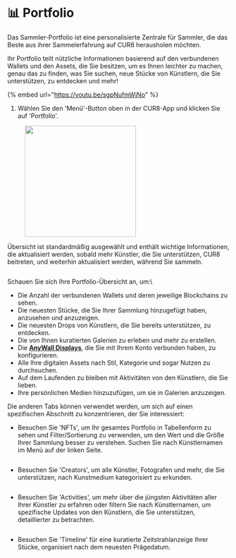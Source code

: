 # 📊 Portfolio

Das Sammler-Portfolio ist eine personalisierte Zentrale für Sammler, die das Beste aus ihrer Sammelerfahrung auf CUR8 herausholen möchten.

Ihr Portfolio teilt nützliche Informationen basierend auf den verbundenen Wallets und den Assets, die Sie besitzen, um es Ihnen leichter zu machen, genau das zu finden, was Sie suchen, neue Stücke von Künstlern, die Sie unterstützen, zu entdecken und mehr!

{% embed url="https://youtu.be/sgpNufmWjNo" %}

1. Wählen Sie den 'Menü'-Button oben in der CUR8-App und klicken Sie auf 'Portfolio'.

<figure><img src="../../.gitbook/assets/Screenshot 2025-01-13 at 13.00.53.png" alt="" width="252"><figcaption></figcaption></figure>

Übersicht ist standardmäßig ausgewählt und enthält wichtige Informationen, die aktualisiert werden, sobald mehr Künstler, die Sie unterstützen, CUR8 beitreten, und weiterhin aktualisiert werden, während Sie sammeln.&#x20;

<figure><img src="../../.gitbook/assets/Screenshot 2025-01-13 at 13.09.59.png" alt=""><figcaption></figcaption></figure>

Schauen Sie sich Ihre Portfolio-Übersicht an, um:\

* Die Anzahl der verbundenen Wallets und deren jeweilige Blockchains zu sehen.
* Die neuesten Stücke, die Sie Ihrer Sammlung hinzugefügt haben, anzusehen und anzuzeigen.
* Die neuesten Drops von Künstlern, die Sie bereits unterstützen, zu entdecken.
* Die von Ihnen kuratierten Galerien zu erleben und mehr zu erstellen.
* Die [**AnyWall Displays**](https://anywall.io), die Sie mit Ihrem Konto verbunden haben, zu konfigurieren.
* Alle Ihre digitalen Assets nach Stil, Kategorie und sogar Nutzen zu durchsuchen.
* Auf dem Laufenden zu bleiben mit Aktivitäten von den Künstlern, die Sie lieben.
* Ihre persönlichen Medien hinzuzufügen, um sie in Galerien anzuzeigen.

Die anderen Tabs können verwendet werden, um sich auf einen spezifischen Abschnitt zu konzentrieren, der Sie interessiert:

* Besuchen Sie 'NFTs', um Ihr gesamtes Portfolio in Tabellenform zu sehen und Filter/Sortierung zu verwenden, um den Wert und die Größe Ihrer Sammlung besser zu verstehen. Suchen Sie nach Künstlernamen im Menü auf der linken Seite.

<figure><img src="../../.gitbook/assets/Screenshot 2025-01-13 at 13.12.53.png" alt=""><figcaption></figcaption></figure>

* Besuchen Sie 'Creators', um alle Künstler, Fotografen und mehr, die Sie unterstützen, nach Kunstmedium kategorisiert zu erkunden.

<figure><img src="../../.gitbook/assets/Screenshot 2025-01-13 at 13.15.02.png" alt=""><figcaption></figcaption></figure>

* Besuchen Sie 'Activities', um mehr über die jüngsten Aktivitäten aller Ihrer Künstler zu erfahren oder filtern Sie nach Künstlernamen, um spezifische Updates von den Künstlern, die Sie unterstützen, detaillierter zu betrachten.

<figure><img src="../../.gitbook/assets/Screenshot 2025-01-13 at 13.16.42.png" alt=""><figcaption></figcaption></figure>

* Besuchen Sie 'Timeline' für eine kuratierte Zeitstrahlanzeige Ihrer Stücke, organisiert nach dem neuesten Prägedatum.

<figure><img src="../../.gitbook/assets/Screenshot 2025-01-13 at 13.17.49.png" alt=""><figcaption></figcaption></figure>